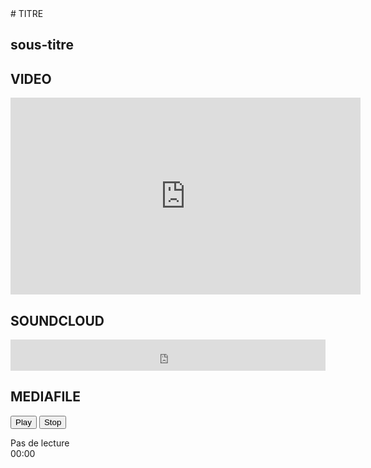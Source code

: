 

<body>  
# TITRE

## sous-titre

## VIDEO

<iframe width="560" height="315" src="https://www.youtube.com/embed/9ccV-vEiowo" frameborder="0" allow="accelerometer; autoplay; encrypted-media; gyroscope; picture-in-picture" allowfullscreen></iframe>



## SOUNDCLOUD

<iframe width="100%" height="50" scrolling="no" frameborder="no" allow="autoplay" src="https://w.soundcloud.com/player/?url=https%3A//api.soundcloud.com/tracks/472924392&color=%23212121&auto_play=false&hide_related=false&show_comments=true&show_user=true&show_reposts=false&show_teaser=true&visual=true"></iframe>




## MEDIAFILE

<audio id="audioPlayer" ontimeupdate="update(this)">
    <source src="media/4 - Towers Of Nebula.mp3">
</audio>

<button class="control" onclick="play('audioPlayer', this)">Play</button>
<button class="control" onclick="resume('audioPlayer')">Stop</button>

<span class="volume">
    <a class="stick1" onclick="volume('audioPlayer', 0)"></a>
    <a class="stick2" onclick="volume('audioPlayer', 0.3)"></a>
    <a class="stick3" onclick="volume('audioPlayer', 0.5)"></a>
    <a class="stick4" onclick="volume('audioPlayer', 0.7)"></a>
    <a class="stick5" onclick="volume('audioPlayer', 1)"></a>
</span>

<div>
    <div id="progressBarControl">
        <div id="progressBar"
             onclick="clickProgress('audioPlayer', this, event)">Pas de lecture</div>
    </div>
    <span id="progressTime">00:00</span>
</div>

<script>
var player = document.querySelector('#audioPlayer');

function play(idPlayer, control) {
    var player = document.querySelector('#' + idPlayer);
	
    if (player.paused) {
        player.play();
        control.textContent = 'Pause';
    } else {
        player.pause();	
        control.textContent = 'Play';
    }
}

function resume(idPlayer) {
    var player = document.querySelector('#' + idPlayer);
	
    player.currentTime = 0;
    player.pause();
}

function volume(idPlayer, vol) {
    var player = document.querySelector('#' + idPlayer);
	
    player.volume = vol;	
}

function update(player) {
    var duration = player.duration;    // Durée totale
    var time     = player.currentTime; // Temps écoulé
    var fraction = time / duration;
    var percent  = Math.ceil(fraction * 100);

    var progress = document.querySelector('#progressBar');
	document.querySelector('#progressTime').textContent = formatTime(time);
    progress.style.width = percent + '%';
    progress.textContent = percent + '%';
}

function formatTime(time) {
    var hours = Math.floor(time / 3600);
    var mins  = Math.floor((time % 3600) / 60);
    var secs  = Math.floor(time % 60);
	
    if (secs < 10) {
        secs = "0" + secs;
    }	
    if (hours) {
        if (mins < 10) {
            mins = "0" + mins;
        }	
        return hours + ":" + mins + ":" + secs; // hh:mm:ss
    } else {
        return mins + ":" + secs; // mm:ss
    }
}

function getMousePosition(event) {
    return {
        x: event.pageX,
        y: event.pageY
    };
}

function getPosition(element){
    var top = 0, left = 0;
    
    do {
        top  += element.offsetTop;
        left += element.offsetLeft;
    } while (element = element.offsetParent);
    
    return { x: left, y: top };
}

function clickProgress(idPlayer, control, event) {
    var parent = getPosition(control);    // La position absolue de la progressBar
    var target = getMousePosition(event); // L'endroit de la progressBar où on a cliqué
    var player = document.querySelector('#' + idPlayer);
  
    var x = target.x - parent.x; 
    var wrapperWidth = document.querySelector('#progressBarControl').offsetWidth;
    
    var percent = Math.ceil((x / wrapperWidth) * 100);    
    var duration = player.duration;
    
    player.currentTime = (duration * percent) / 100;
}
</script>

</body>
